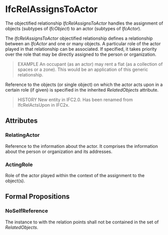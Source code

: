 # IfcRelAssignsToActor

The objectified relationship _IfcRelAssignsToActor_ handles the assignment of objects (subtypes of _IfcObject_) to an actor (subtypes of _IfcActor_).

The _IfcRelAssignsToActor_ objectified relationship defines a relationship between an _IfcActor_ and one or many objects. A particular role of the actor played in that relationship can be associated. If specified, it takes priority over the role that may be directly assigned to the person or organization.

> EXAMPLE An occupant (as an actor) may rent a flat (as a collection of spaces or a zone). This would be an application of this generic relationship.

Reference to the objects (or single object) on which the actor acts upon in a certain role (if given) is specified in the inherited _RelatedObjects_ attribute.

> HISTORY New entity in IFC2.0. Has been renamed from IfcRelActsUpon in IFC2x.

## Attributes

### RelatingActor
Reference to the information about the actor. It comprises the information about the person or organization and its addresses.

### ActingRole
Role of the actor played within the context of the assignment to the object(s).

## Formal Propositions

### NoSelfReference
The instance to with the relation points shall not be contained in the set of _RelatedObjects_.
